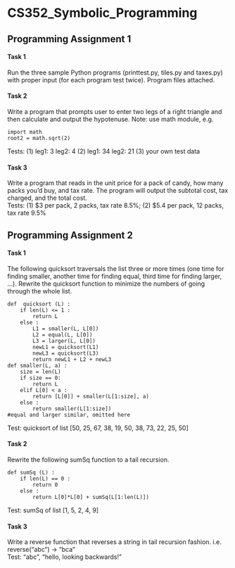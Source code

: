 # CS352_Symbolic_Programming

## Programming Assignment 1

#### Task 1

Run the three sample Python programs (printtest.py, tiles.py and taxes.py) with proper input (for each program test twice). Program files attached.

#### Task 2
Write a program that prompts user to enter two legs of a right triangle and then calculate and output the hypotenuse. Note: use math module, e.g.  

	import math  
	root2 = math.sqrt(2)  
	
Tests: (1) leg1: 3   leg2: 4    (2) leg1: 34   leg2: 21    (3) your own test data

#### Task 3
Write a program that reads in the unit price for a pack of candy, how many packs you’d buy, and tax rate. The program will output the subtotal cost, tax charged, and the total cost.  
Tests: (1) $3 per pack, 2 packs, tax rate 8.5%;  (2) $5.4 per pack, 12 packs, tax rate 9.5%   

## Programming Assignment 2

#### Task 1
The following quicksort traversals the list three or more times (one time for finding smaller, another time for finding equal, third time for finding larger, …). Rewrite the quicksort function to minimize the numbers of going through the whole list.

	def  quicksort (L) :  
		if len(L) <= 1 :  
			return L  
		else :  
			L1 = smaller(L, L[0])  
			L2 = equal(L, L[0])  
			L3 = larger(L, L[0])  
			newL1 = quicksort(L1)  
			newL3 = quicksort(L3)  
			return newL1 + L2 + newL3  
	def smaller(L, a) :  
		size = len(L)  
		if size == 0:  
			return L  
		elif L[0] < a :  
			return [L[0]] + smaller(L[1:size], a)  
		else :  
			return smaller(L[1:size])  
	#equal and larger similar, omitted here  

Test: quicksort of list [50, 25, 67, 38, 19, 50, 38, 73, 22, 25, 50]

#### Task 2
Rewrite the following sumSq function to a tail recursion.

	def sumSq (L) :  
		if len(L) == 0 :  
			return 0  
		else :  
			return L[0]*L[0] + sumSq(L[1:len(L)])  
			
Test: sumSq of list [1, 5, 2, 4, 9]  

#### Task 3 
Write a reverse function that reverses a string in tail recursion fashion. i.e. reverse(“abc”) -> “bca”  
Test: “abc”,  “hello, looking backwards!”

